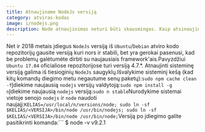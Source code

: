```yaml
---
title: Atnaujiname NodeJs versiją
category: atviras-kodas
image: i/nodejs.png
description: Node atnaujinimas neturi būti skausmingas. Kaip atsinaujinti vos keliomis komandomis.
---
```


Net ir 2018 metais įdiegus `NodeJs` versiją iš `Ubuntu`/`Debian` atviro kodo repozitorijų gausite versiją kuri nors ir stabili, bet yra gerokai pasenusi, kad be problemų galėtumėte dirbti su naujausiais framework'ais.Pavyzdžiui `Ubuntu 17.04` oficialiose repozitorijose turi versiją 4.7.*. Atnaujinti sisteminę versiją galima iš tiesioginių `NodeJs` saugyklų.Išvalykime sisteminį kešą (kad kitų komandų diegimo metu negautume senų paketų):```
sudo npm cache clean -f
```Įdiekime naujausią `nodejs` versijų valdytoją:```
sudo npm install -g n
```Įdiekime naujausią `nodejs` versiją:```
sudo n stable
```Nurodykime sistemai vietoje senojo `nodejs` ir `node` naudoti naujajį:```
KELIAS=/usr/local/n/versions/node;
sudo ln -sf $KELIAS/<VERSIJA>/bin/node /usr/bin/nodejs;
sudo ln -sf $KELIAS/<VERSIJA>/bin/node /usr/bin/node;
```Versiją po įdiegimo galite pasitikrinti komanda:```
$ node -v
v9.2.1
```